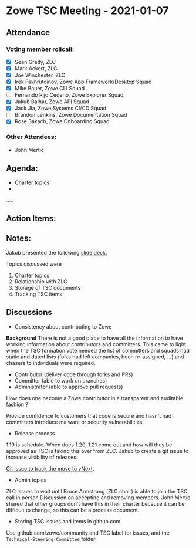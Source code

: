 # Zowe TSC Meeting - 2021-01-07


## **Attendance**


### Voting member rollcall:

*   [X] Sean Grady, ZLC	
*   [X] Mark Ackert, ZLC	
*   [X] Joe Winchester, ZLC
*   [X] Irek Fakhrutdinov, Zowe App Framework/Desktop Squad	
*   [X] Mike Bauer, Zowe CLI Squad	
*   [ ] Fernando Rijo Cedeno, Zowe Explorer Squad	
*   [X] Jakub Balhar, Zowe API Squad	
*   [X] Jack Jia, Zowe Systems CI/CD Squad	
*   [ ] Brandon Jenkins, Zowe Documentation Squad	
*   [X] Rose Sakach, Zowe Onboarding Squad

### Other Attendees:

*   John Mertic

## Agenda:

*   Charter topics
*   
.....

## Action Items:

## Notes:

Jakub presented the following [slide deck](https://docs.google.com/presentation/d/1UN72RujWpmIVwtGuv0PyrRs-qygVQsyILuLyKFmE4Ho/edit#slide=id.gaacdd627dd_0_11). 

Topics discussed were

1. Charter topics
2. Relationship with ZLC
3. Storage of TSC documents
4. Tracking TSC items 

## Discussions

- Consistency about contributing to Zowe

**Background** There is not a good place to have all the information to have working information about contributors and committers.  This came to light when the TSC formation vote needed the list of committers and squads had static and dated lists (folks had left companies, been re-assigned, ...) and chasers to individuals were required.  

- Contributor (deliver code through forks and PRs)
- Committer (able to work on branches)
- Administrator (able to approve pull requests)

How does one become a Zowe contributor in a transparent and auditable fashion ?

Provide confidence to customers that code is secure and hasn't had committers introduce malware or security vulnerabilities.

- Release process

1.19 is schedule.  When does 1.20, 1.21 come out and how will they be approved as TSC is taking this over from ZLC.
Jakub to create a git issue to increase visibility of releases.

[Git issue to track the move to vNext](https://github.com/zowe/community/issues/924).

- Admin topics

ZLC issues to wait until Bruce Armstrong (ZLC chair) is able to join the TSC call in person
Discussion on accepting and removing members.  John Mertic shared that other groups don't have this in their charter because it can be difficult to change, so this can be a process document.

- Storing TSC issues and items in github.com

Use github.com/zowe/community and TSC label for issues, and the `Technical-Steering-Committee` folder


